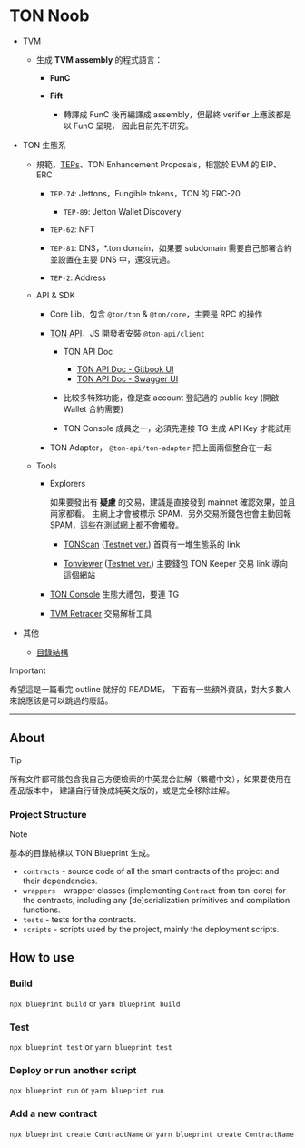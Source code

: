 # TON Noob

+ TVM

  + 生成 __TVM assembly__ 的程式語言：

    + __FunC__

    + __Fift__

      + 轉譯成 FunC 後再編譯成 assembly，但最終 verifier 上應該都是以 FunC 呈現，
              因此目前先不研究。

+ TON 生態系

  + 規範，[TEPs](https://github.com/ton-blockchain/TEPs)、TON Enhancement Proposals，相當於 EVM 的 EIP、ERC

    + `TEP-74`: Jettons，Fungible tokens，TON 的 ERC-20

      + `TEP-89`: Jetton Wallet Discovery

    + `TEP-62`: NFT

    + `TEP-81`: DNS，*.ton domain，如果要 subdomain 需要自己部署合約並設置在主要 DNS 中，還沒玩過。

    + `TEP-2`: Address

  + API & SDK

    + Core Lib，包含 `@ton/ton` & `@ton/core`，主要是 RPC 的操作

    + [TON API](https://tonapi.io)，JS 開發者安裝 `@ton-api/client`

      + TON API Doc

        + [TON API Doc - Gitbook UI](https://docs.tonconsole.com/tonapi)
        + [TON API Doc - Swagger UI](https://tonapi.io//api-v2)

      + 比較多特殊功能，像是查 account 登記過的 public key (開啟 Wallet 合約需要)
      + TON Console 成員之一，必須先連接 TG 生成 API Key 才能試用

    + TON Adapter， `@ton-api/ton-adapter` 把上面兩個整合在一起

  + Tools

    + Explorers

      如果要發出有 __疑慮__ 的交易，建議是直接發到 mainnet 確認效果，並且兩家都看。
      主網上才會被標示 SPAM、另外交易所錢包也會主動回報 SPAM，這些在測試網上都不會觸發。

      + [TONScan](https://tonscan.org) ([Testnet ver.](https://testnet.tonscan.org/)) 首頁有一堆生態系的 link

      + [Tonviewer](https://tonviewer.com) ([Testnet ver.](https://testnet.tonviewer.com)) 主要錢包 TON Keeper 交易 link 導向這個網站

    + [TON Console](https://tonconsole.com) 生態大禮包，要連 TG

    + [TVM Retracer](https://retracer.ton.org) 交易解析工具

+ 其他

  + [目錄結構](#project-structure)

> [!IMPORTANT]
> 希望這是一篇看完 outline 就好的 README，
> 下面有一些額外資訊，對大多數人來說應該是可以跳過的廢話。

----

## About

> [!TIP]
> 所有文件都可能包含我自己方便檢索的中英混合註解（繁體中文），如果要使用在產品版本中，
> 建議自行替換成純英文版的，或是完全移除註解。

### Project Structure

> [!NOTE]
> 基本的目錄結構以 TON Blueprint 生成。

+ `contracts` - source code of all the smart contracts of the project and their dependencies.
+ `wrappers` - wrapper classes (implementing `Contract` from ton-core) for the contracts, including any [de]serialization primitives and compilation functions.
+ `tests` - tests for the contracts.
+ `scripts` - scripts used by the project, mainly the deployment scripts.

## How to use

### Build

`npx blueprint build` or `yarn blueprint build`

### Test

`npx blueprint test` or `yarn blueprint test`

### Deploy or run another script

`npx blueprint run` or `yarn blueprint run`

### Add a new contract

`npx blueprint create ContractName` or `yarn blueprint create ContractName`
